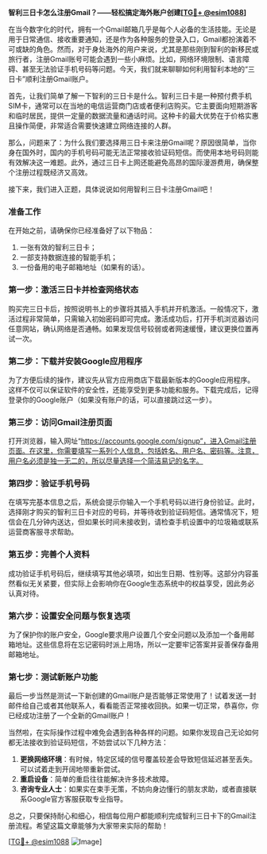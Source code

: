 **智利三日卡怎么注册Gmail？——轻松搞定海外账户创建[[TG💪+ @esim1088](https://t.me/s/esim1088)]**

在当今数字化的时代，拥有一个Gmail邮箱几乎是每个人必备的生活技能。无论是用于日常通信、接收重要通知，还是作为各种服务的登录入口，Gmail都扮演着不可或缺的角色。然而，对于身处海外的用户来说，尤其是那些刚到智利的新移民或旅行者，注册Gmail账号可能会遇到一些小麻烦。比如，网络环境限制、语言障碍、甚至无法验证手机号码等问题。今天，我们就来聊聊如何利用智利本地的“三日卡”顺利注册Gmail账户。

首先，让我们简单了解一下智利的三日卡是什么。智利三日卡是一种预付费手机SIM卡，通常可以在当地的电信运营商门店或者便利店购买。它主要面向短期游客和临时居民，提供一定量的数据流量和通话时间。这种卡的最大优势在于价格实惠且操作简便，非常适合需要快速建立网络连接的人群。

那么，问题来了：为什么我们要选择用三日卡来注册Gmail呢？原因很简单，当你身在国外时，国内的手机号码可能无法正常接收验证码短信。而使用本地号码则能有效解决这一难题。此外，通过三日卡上网还能避免高昂的国际漫游费用，确保整个注册过程既经济又高效。

接下来，我们进入正题，具体说说如何用智利三日卡注册Gmail吧！

### 准备工作

在开始之前，请确保你已经准备好了以下物品：
1. 一张有效的智利三日卡；
2. 一部支持数据连接的智能手机；
3. 一份备用的电子邮箱地址（如果有的话）。

### 第一步：激活三日卡并检查网络状态

购买完三日卡后，按照说明书上的步骤将其插入手机并开机激活。一般情况下，激活过程非常简单，只需输入初始密码即可完成。激活成功后，打开手机浏览器访问任意网站，确认网络是否通畅。如果发现信号较弱或者网速缓慢，建议更换位置再试一次。

### 第二步：下载并安装Google应用程序

为了方便后续的操作，建议先从官方应用商店下载最新版本的Google应用程序。这样不仅可以保证软件的安全性，还能享受到更多功能和服务。下载完成后，记得登录你的Google账户（如果没有账户的话，可以直接跳过这一步）。

### 第三步：访问Gmail注册页面

打开浏览器，输入网址“https://accounts.google.com/signup”，进入Gmail注册页面。在这里，你需要填写一系列个人信息，包括姓名、用户名、密码等。注意，用户名必须是独一无二的，所以尽量选择一个简洁易记的名字。

### 第四步：验证手机号码

在填写完基本信息之后，系统会提示你输入一个手机号码以进行身份验证。此时，选择刚才购买的智利三日卡对应的号码，并等待收到验证码短信。通常情况下，短信会在几分钟内送达，但如果长时间未接收到，请检查手机设置中的垃圾箱或联系运营商客服寻求帮助。

### 第五步：完善个人资料

成功验证手机号码后，继续填写其他必填项，如出生日期、性别等。这部分内容虽然看似无关紧要，但实际上会影响你在Google生态系统中的权益享受，因此务必认真对待。

### 第六步：设置安全问题与恢复选项

为了保护你的账户安全，Google要求用户设置几个安全问题以及添加一个备用邮箱地址。这些信息将在忘记密码时派上用场，所以一定要牢记答案并妥善保存备用邮箱地址。

### 第七步：测试新账户功能

最后一步当然是测试一下新创建的Gmail账户是否能够正常使用了！试着发送一封邮件给自己或者其他联系人，看看能否正常接收回执。如果一切正常，恭喜你，你已经成功注册了一个全新的Gmail账户！

当然啦，在实际操作过程中难免会遇到各种各样的问题。如果你发现自己无论如何都无法接收到验证码短信，不妨尝试以下几种方法：

1. **更换网络环境**：有时候，特定区域的信号覆盖较差会导致短信延迟甚至丢失。可以试着走到开阔地带重新尝试。
2. **重启设备**：简单的重启往往能解决许多技术故障。
3. **咨询专业人士**：如果实在束手无策，不妨向身边懂行的朋友求助，或者直接联系Google官方客服获取专业指导。

总之，只要保持耐心和细心，相信每位用户都能顺利完成智利三日卡下的Gmail注册流程。希望这篇文章能够为大家带来实际的帮助！

[[TG💪+ @esim1088](https://t.me/s/esim1088) ![Image](https://i.postimg.cc/4NQfJmqS/Snipaste-2025-05-13-00-14-12.png)]